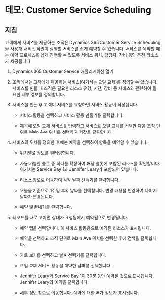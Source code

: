 ﻿---
demo:
    title: '데모: Customer Service Scheduling'
    module: '모듈 3: Dynamics 365 Customer Service의 기본 사항 파악'
---

# 데모: Customer Service Scheduling

## 지침

고객에게 서비스를 제공하는 조직은 Dynamics 365 Customer Service Scheduling을 사용해 서비스 직원이 실행할 서비스를 쉽게 예약할 수 있습니다. 서비스를 예약할 때는 예약 프로세스를 쉽게 진행할 수 있도록 서비스 위치, 담당자, 장비 등의 추천 리소스가 제공됩니다. 

1. Dynamics 365 Customer Service 애플리케이션 열기

2. 조직에서는 고객에게 제공하는 서비스(여기서는 오일 교체)를 정의할 수 있습니다. 서비스를 만들 때 조직은 필요한 리소스 유형, 시간, 장비 등 서비스와 관련하여 필요한 세부 정보를 정의합니다. 

 

3. 서비스를 만든 후 고객이 서비스를 요청하면 서비스 활동이 작성됩니다. 

	- 서비스 활동을 선택하고 서비스 활동 만들기를 클릭합니다.

	- 제목에 오일 교체 서비스를 입력하고 서비스로 오일 교체를 선택한 다음 조직 단위로 Main Ave 위치를 선택하고 저장을 클릭합니다.

 

4. 서비스와 위치를 정의한 후에는 예약을 선택하여 항목을 예약할 수 있습니다.

	- 위치별로 정보를 필터링합니다. 

	- 사용 가능한 슬롯 중 하나를 확장하여 해당 슬롯에 포함된 리소스를 확인합니다. 여기서는 Service Bay 1과 Jennifer Leary가 포함되어 있습니다.

	- 리소스 창으로 이동하여 시작 날짜 선택기를 클릭합니다.

	- 오늘을 기준으로 1주일 후의 날짜를 선택합니다. 변경 내용을 반영하여 나머지 날짜가 변경됩니다. 

	- 예약 및 끝내기를 클릭합니다.

 

5. 레코드를 새로 고치면 상태가 요청됨에서 예약됨으로 변경됩니다.

	- 예약 탭을 선택합니다. 이 서비스 활동용으로 예약된 리소스가 표시됩니다.

	- 예약을 선택하고 조직 단위로 Main Ave 위치를 선택한 후에 검색을 클릭합니다.

	- 가로 보기를 선택하고 날짜 선택기를 클릭합니다.

	- 오일 교체 서비스 활동을 예약한 날짜를 선택합니다.

	- Jennifer Leary와 Service Bay 1이 30분 동안 예약된 것으로 표시됩니다. Jennifer Leary의 예약을 클릭합니다.

	- 세부 정보 창으로 이동합니다. 예약에 대한 추가 정보가 표시됩니다.
